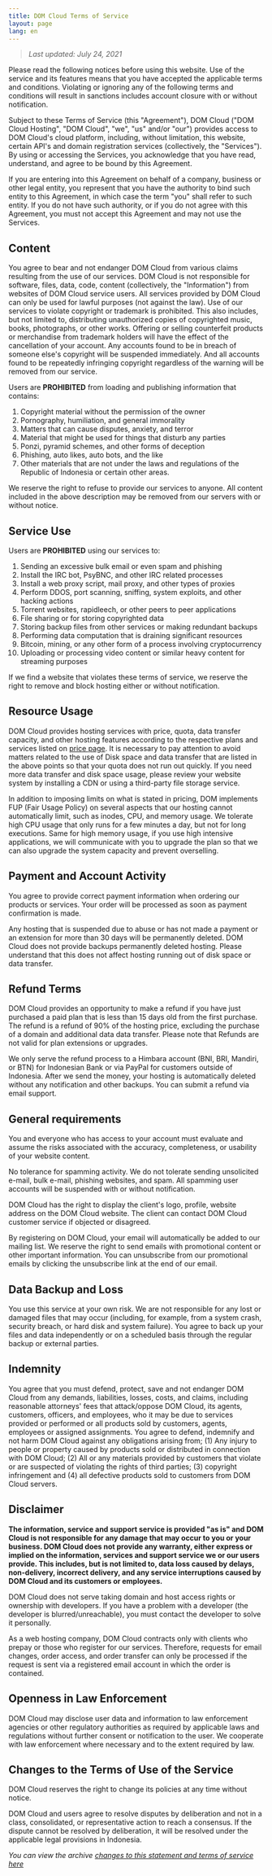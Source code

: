 ```yaml
---
title: DOM Cloud Terms of Service
layout: page
lang: en
---
```


> *Last updated: July 24, 2021*

Please read the following notices before using this website. Use of the service and its features means that you have accepted the applicable terms and conditions. Violating or ignoring any of the following terms and conditions will result in sanctions includes account closure with or without notification.

Subject to these Terms of Service (this "Agreement"), DOM Cloud ("DOM Cloud Hosting", "DOM Cloud", "we", "us" and/or "our") provides access to DOM Cloud's cloud platform, including, without limitation, this website, certain API's and domain registration services (collectively, the "Services"). By using or accessing the Services, you acknowledge that you have read, understand, and agree to be bound by this Agreement.

If you are entering into this Agreement on behalf of a company, business or other legal entity, you represent that you have the authority to bind such entity to this Agreement, in which case the term "you" shall refer to such entity. If you do not have such authority, or if you do not agree with this Agreement, you must not accept this Agreement and may not use the Services.

## Content

You agree to bear and not endanger DOM Cloud from various claims resulting from the use of our services. DOM Cloud is not responsible for software, files, data, code, content (collectively, the "Information") from websites of DOM Cloud service users. All services provided by DOM Cloud can only be used for lawful purposes (not against the law). Use of our services to violate copyright or trademark is prohibited. This also includes, but not limited to, distributing unauthorized copies of copyrighted music, books, photographs, or other works. Offering or selling counterfeit products or merchandise from trademark holders will have the effect of the cancellation of your account. Any accounts found to be in breach of someone else's copyright will be suspended immediately. And all accounts found to be repeatedly infringing copyright regardless of the warning will be removed from our service.

Users are **PROHIBITED** from loading and publishing information that contains:

1. Copyright material without the permission of the owner
2. Pornography, humiliation, and general immorality
3. Matters that can cause disputes, anxiety, and terror
4. Material that might be used for things that disturb any parties
5. Ponzi, pyramid schemes, and other forms of deception
6. Phishing, auto likes, auto bots, and the like
7. Other materials that are not under the laws and regulations of the Republic of Indonesia or certain other areas.

We reserve the right to refuse to provide our services to anyone. All content included in the above description may be removed from our servers with or without notice.

## Service Use

Users are **PROHIBITED** using our services to:

1. Sending an excessive bulk email or even spam and phishing
2. Install the IRC bot, PsyBNC, and other IRC related processes
3. Install a web proxy script, mail proxy, and other types of proxies
4. Perform DDOS, port scanning, sniffing, system exploits, and other hacking actions
5. Torrent websites, rapidleech, or other peers to peer applications
6. File sharing or for storing copyrighted data
7. Storing backup files from other services or making redundant backups
8. Performing data computation that is draining significant resources
9. Bitcoin, mining, or any other form of a process involving cryptocurrency
10. Uploading or processing video content or similar heavy content for streaming purposes

If we find a website that violates these terms of service, we reserve the right to remove and block hosting either or without notification.

## Resource Usage

DOM Cloud provides hosting services with price, quota, data transfer capacity, and other hosting features according to the respective plans and services listed on [price page](/price). It is necessary to pay attention to avoid matters related to the use of Disk space and data transfer that are listed in the above points so that your quota does not run out quickly. If you need more data transfer and disk space usage, please review your website system by installing a CDN or using a third-party file storage service.

In addition to imposing limits on what is stated in pricing, DOM implements FUP (Fair Usage Policy) on several aspects that our hosting cannot automatically limit, such as inodes, CPU, and memory usage. We tolerate high CPU usage that only runs for a few minutes a day, but not for long executions. Same for high memory usage, if you use high intensive applications, we will communicate with you to upgrade the plan so that we can also upgrade the system capacity and prevent overselling.


## Payment and Account Activity

You agree to provide correct payment information when ordering our products or services. Your order will be processed as soon as payment confirmation is made.

Any hosting that is suspended due to abuse or has not made a payment or an extension for more than 30 days will be permanently deleted. DOM Cloud does not provide backups permanently deleted hosting. Please understand that this does not affect hosting running out of disk space or data transfer.

## Refund Terms

DOM Cloud provides an opportunity to make a refund if you have just purchased a paid plan that is less than 15 days old from the first purchase. The refund is a refund of 90% of the hosting price, excluding the purchase of a domain and additional data data transfer. Please note that Refunds are not valid for plan extensions or upgrades.

We only serve the refund process to a Himbara account (BNI, BRI, Mandiri, or BTN) for Indonesian Bank or via PayPal for customers outside of Indonesia. After we send the money, your hosting is automatically deleted without any notification and other backups. You can submit a refund via email support.

## General requirements

You and everyone who has access to your account must evaluate and assume the risks associated with the accuracy, completeness, or usability of your website content.

No tolerance for spamming activity. We do not tolerate sending unsolicited e-mail, bulk e-mail, phishing websites, and spam. All spamming user accounts will be suspended with or without notification.

DOM Cloud has the right to display the client's logo, profile, website address on the DOM Cloud website. The client can contact DOM Cloud customer service if objected or disagreed.

By registering on DOM Cloud, your email will automatically be added to our mailing list. We reserve the right to send emails with promotional content or other important information. You can unsubscribe from our promotional emails by clicking the unsubscribe link at the end of our email.

## Data Backup and Loss

You use this service at your own risk. We are not responsible for any lost or damaged files that may occur (including, for example, from a system crash, security breach, or hard disk and system failure). You agree to back up your files and data independently or on a scheduled basis through the regular backup or external parties.

## Indemnity

You agree that you must defend, protect, save and not endanger DOM Cloud from any demands, liabilities, losses, costs, and claims, including reasonable attorneys' fees that attack/oppose DOM Cloud, its agents, customers, officers, and employees, who it may be due to services provided or performed or all products sold by customers, agents, employees or assigned assignments. You agree to defend, indemnify and not harm DOM Cloud against any obligations arising from; (1) Any injury to people or property caused by products sold or distributed in connection with DOM Cloud; (2) All or any materials provided by customers that violate or are suspected of violating the rights of third parties; (3) copyright infringement and (4) all defective products sold to customers from DOM Cloud servers.

## Disclaimer

**The information, service and support service is provided "as is" and DOM Cloud is not responsible for any damage that may occur to you or your business. DOM Cloud does not provide any warranty, either express or implied on the information, services and support service we or our users provide. This includes, but is not limited to, data loss caused by delays, non-delivery, incorrect delivery, and any service interruptions caused by DOM Cloud and its customers or employees.**

DOM Cloud does not serve taking domain and host access rights or ownership with developers. If you have a problem with a developer (the developer is blurred/unreachable), you must contact the developer to solve it personally.

As a web hosting company, DOM Cloud contracts only with clients who prepay or those who register for our services. Therefore, requests for email changes, order access, and order transfer can only be processed if the request is sent via a registered email account in which the order is contained.

## Openness in Law Enforcement

DOM Cloud may disclose user data and information to law enforcement agencies or other regulatory authorities as required by applicable laws and regulations without further consent or notification to the user. We cooperate with law enforcement where necessary and to the extent required by law.

## Changes to the Terms of Use of the Service

DOM Cloud reserves the right to change its policies at any time without notice.

DOM Cloud and users agree to resolve disputes by deliberation and not in a class, consolidated, or representative action to reach a consensus. If the dispute cannot be resolved by deliberation, it will be resolved under the applicable legal provisions in Indonesia.

*You can view the archive [changes to this statement and terms of service here](https://github.com/domcloud/domcloud-io/commits/master/service.md)*